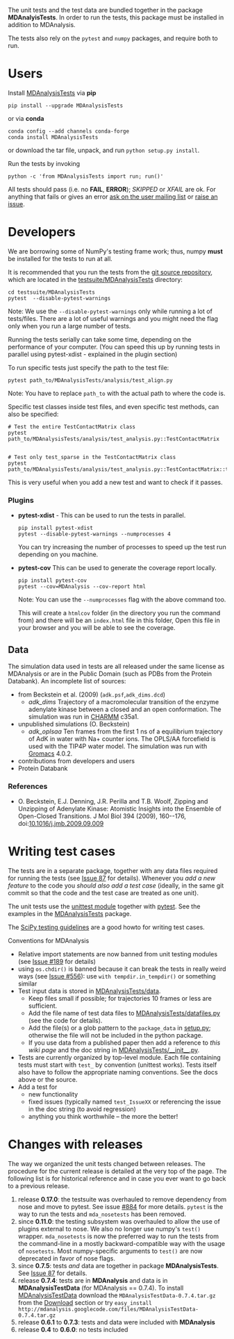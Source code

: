 The unit tests and the test data are bundled together in the package **MDAnalyisTests**. In order to run the tests, this package must be installed in addition to MDAnalysis.

The tests also rely on the `pytest` and `numpy` packages, and require both to run.

# Users
Install [MDAnalysisTests](MDAnalysisTests) via **pip**
```
pip install --upgrade MDAnalysisTests
```

or via **conda**
```
conda config --add channels conda-forge
conda install MDAnalysisTests
```
or download the tar file, unpack, and run `python setup.py install`.

Run the tests by invoking
```
python -c 'from MDAnalysisTests import run; run()'
```

All tests should pass (i.e. no **FAIL**, **ERROR**); *SKIPPED* or *XFAIL* are ok. For anything that fails or gives an error [ask on the user mailing list](http://users.mdanalysis.org) or [raise an issue](/MDAnalysis/mdanalysis/issues).

# Developers #

We are borrowing some of NumPy's testing frame work; thus, numpy **must** be installed for the tests to run at all.


It is recommended that you run the tests from the [git source repository](Source), which are located in the [testsuite/MDAnalysisTests](https://github.com/MDAnalysis/mdanalysis/tree/develop/testsuite) directory:
```
cd testsuite/MDAnalysisTests
pytest  --disable-pytest-warnings
```
Note: We use the `--disable-pytest-warnings`  only while running a lot of tests/files. There are a lot of useful warnings and you might need the flag only when you run a large number of tests.

Running the tests serially can take some time, depending on the performance of your computer. (You can speed this up by running tests in parallel using pytest-xdist - explained in the plugin section)

To run specific tests just specify the path to the test file:
```
pytest path_to/MDAnalysisTests/analysis/test_align.py
```
Note: You have to replace `path_to` with the actual path to where the code is.

Specific test classes inside test files, and even specific test methods, can also be specified:
```
# Test the entire TestContactMatrix class
pytest path_to/MDAnalysisTests/analysis/test_analysis.py::TestContactMatrix


# Test only test_sparse in the TestContactMatrix class
pytest path_to/MDAnalysisTests/analysis/test_analysis.py::TestContactMatrix::test_sparse
```
This is very useful when you add a new test and want to check if it passes.

### Plugins

* **pytest-xdist** - This can be used to run the tests in parallel.
    ```
    pip install pytest-xdist
    pytest --disable-pytest-warnings --numprocesses 4
    ```
    You can try increasing the number of processes to speed up the test run depending on you machine.

* **pytest-cov** This can be used to generate the coverage report locally.
    ```
    pip install pytest-cov
    pytest --cov=MDAnalysis --cov-report html
    ```
    Note: You can use the `--numprocesses` flag with the above command too.

    This will create a `htmlcov` folder (in the directory you run the command from) and there will be an `index.html` file in this folder, Open this file in your browser and you will be able to see the coverage.


## Data ##
The simulation data used in tests are all released under the same license as MDAnalysis or are in the Public Domain (such as PDBs from the Protein Databank). An incomplete list of sources:
* from Beckstein et al. (2009) (`adk.psf`,`adk_dims.dcd`)
  * _adk\_dims_      Trajectory of a macromolecular transition of the enzyme adenylate kinase between a closed and an open conformation. The simulation was run in [CHARMM](http://www.charmm.org) c35a1.
* unpublished simulations (O. Beckstein)
  * _adk\_oplsaa_    Ten frames from the first 1 ns of a equilibrium trajectory of AdK in water with Na+ counter ions. The OPLS/AA forcefield is used with the TIP4P water model. The simulation was run with [Gromacs](http://www.gromacs.org) 4.0.2.
* contributions from developers and users
* Protein Databank


### References ###

  * O. Beckstein, E.J. Denning, J.R. Perilla and T.B. Woolf, Zipping and Unzipping of Adenylate Kinase: Atomistic Insights into the Ensemble of Open-Closed Transitions. J Mol Biol 394 (2009), 160--176, doi:[10.1016/j.jmb.2009.09.009](http://dx.doi.org/10.1016/j.jmb.2009.09.009)


# Writing test cases #

The tests are in a separate package, together with any data files required for running the tests (see [Issue 87](http://issues.mdanalysis.org/87) for details). Whenever you _add a new feature_ to the code you _should also add a test case_ (ideally, in the same git commit so that the code and the test case are treated as one unit).

The unit tests use the [unittest module](http://docs.python.org/library/unittest.html) together with [pytest](https://docs.pytest.org/en/latest/). See the examples in the [MDAnalysisTests](https://github.com/MDAnalysis/mdanalysis/tree/develop/testsuite/MDAnalysisTests) package.

The [SciPy testing guidelines](http://projects.scipy.org/numpy/wiki/TestingGuidelines#id11) are a good howto for writing test cases.

Conventions for MDAnalysis
  * Relative import statements are now banned from unit testing modules (see [Issue #189](/MDAnalysis/mdanalysis/issues/189) for details)
  * using `os.chdir()` is banned because it can break the tests in really weird ways (see [Issue #556](https://github.com/MDAnalysis/mdanalysis/issues/556)): use `with tempdir.in_tempdir()` or something similar
  * Test input data is stored in  [MDAnalysisTests/data](https://github.com/MDAnalysis/mdanalysis/tree/develop/testsuite/MDAnalysisTests/data).
    * Keep files small if possible; for trajectories 10 frames or less are sufficient.
    * Add the file name of test data files to [MDAnalysisTests/datafiles.py](https://github.com/MDAnalysis/mdanalysis/blob/develop/testsuite/MDAnalysisTests/datafiles.py) (see the code for details).
    * Add the file(s) or a glob pattern to the `package_data` in [setup.py](https://github.com/MDAnalysis/mdanalysis/blob/develop/testsuite/setup.py); otherwise the file will not be included in the python package.
    * If you use data from a published paper then add a reference to _this wiki page_ and the doc string in [MDAnalysisTests/\_\_init\_\_.py](https://github.com/MDAnalysis/mdanalysis/blob/develop/testsuite/MDAnalysisTests/__init__.py).
  * Tests are currently organized by top-level module. Each file containing tests must start with `test_` by convention (unittest works). Tests itself also have to follow the appropriate naming conventions. See the docs above or the source.
  * Add a test for
    * new functionality
    * fixed issues (typically named `test_IssueXX` or referencing the issue in the doc string (to avoid regression)
    * anything you think worthwhile – the more the better!


# Changes with releases #

The way we organized the unit tests changed between releases. The procedure for the current release is detailed at the very top of the page. The following list is for historical reference and in case you ever want to go back to a previous release.
  1. release **0.17.0**: the testsuite was overhauled to remove dependency from nose and move to pytest. See issue [#884](https://github.com/MDAnalysis/mdanalysis/issues/884) for more details. `pytest` is the way to run the tests and `mda_nosetests` has been removed.
  1. since **0.11.0**: the testing subsystem was overhauled to allow the use of plugins external to nose. We also no longer use numpy's `test()` wrapper. `mda_nosetests` is now the preferred way to run the tests from the command-line in a mostly backward-compatible way with the usage of `nosetests`. Most numpy-specific arguments to `test()` are now deprecated in favor of nose flags.
  1. since **0.7.5**: tests _and_ data are together in package **MDAnalysisTests**. See [Issue 87](http://issues.mdanalysis.org/87) for details.
  1. release **0.7.4**: tests are in **MDAnalysis** and data is in **MDAnalysisTestData** (for MDAnalysis == 0.7.4). To install [MDAnalysisTestData](MDAnalysisTestData) download the `MDAnalysisTestData-0.7.4.tar.gz` from the [Download](http://code.google.com/p/mdanalysis/downloads/list) section or try ```easy_install http://mdanalysis.googlecode.com/files/MDAnalysisTestData-0.7.4.tar.gz```
  1. release **0.6.1** to **0.7.3**: tests and data were included with **MDAnalysis**
  1. release **0.4** to **0.6.0**: no tests included
